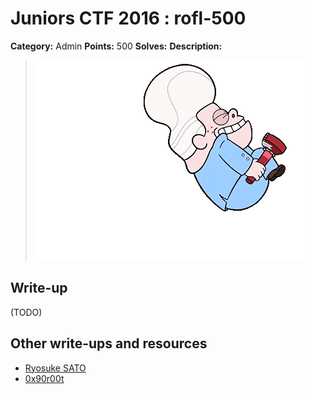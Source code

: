# Juniors CTF 2016 : rofl-500

**Category:** Admin
**Points:** 500
**Solves:**
**Description:**

> ![Description Image](rofl-desc-0.gif)

## Write-up

(TODO)

## Other write-ups and resources

* [Ryosuke SATO](http://jtwp470.hatenablog.jp/entry/juniors-ctf)
* [0x90r00t](https://0x90r00t.com/2016/11/27/juniors-ctf-2016-trivial-admin-400-rofl-write-up/)

